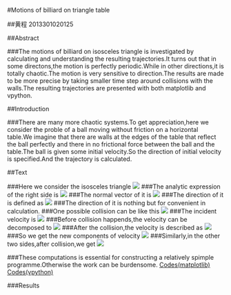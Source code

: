 #Motions of billiard on triangle table

##黄程     2013301020125

##Abstract

###The motions of billiard on isosceles triangle is investigated by calculating and understanding the resulting trajectories.It turns out that in some directons,the motion is perfectly periodic.While in other directions,it is totally chaotic.The motion is very sensitive to direction.The results are made to be more precise by taking smaller time step around collisions with the walls.The resulting trajectories are presented with both matplotlib and vpython.

##Introduction

###There are many more chaotic systems.To get appreciation,here we consider the proble of a ball moving without friction on a horizontal table.We imagine that there are walls at the edges of the table that reflect the ball perfectly and there in no frictional force between the ball and the table.The ball is given some initial velocity.So the direction of initial velocity is specified.And the trajectory is calculated.

##Text

###Here we consider the isosceles triangle
![](https://raw.githubusercontent.com/chenghuang2016/computationalphysics_N2013301020125/master/%E7%AC%AC%E5%8D%81%E6%AC%A1%E4%BD%9C%E4%B8%9A/triangle.png)
###The analytic expression of the right side is
![](https://raw.githubusercontent.com/chenghuang2016/computationalphysics_N2013301020125/master/%E7%AC%AC%E5%8D%81%E6%AC%A1%E4%BD%9C%E4%B8%9A/formula.png)
###The normal vector of it is
![](https://raw.githubusercontent.com/chenghuang2016/computationalphysics_N2013301020125/master/%E7%AC%AC%E5%8D%81%E6%AC%A1%E4%BD%9C%E4%B8%9A/perpendicular.png)
###The direction of it is defined as
![](https://raw.githubusercontent.com/chenghuang2016/computationalphysics_N2013301020125/master/%E7%AC%AC%E5%8D%81%E6%AC%A1%E4%BD%9C%E4%B8%9A/parallel.png)
###The direction of it is nothing but for convenient in calculation.
###One possible collision can be like this
![](https://raw.githubusercontent.com/chenghuang2016/computationalphysics_N2013301020125/master/%E7%AC%AC%E5%8D%81%E6%AC%A1%E4%BD%9C%E4%B8%9A/analysis.png)
###The incident velocity is
![](https://raw.githubusercontent.com/chenghuang2016/computationalphysics_N2013301020125/master/%E7%AC%AC%E5%8D%81%E6%AC%A1%E4%BD%9C%E4%B8%9A/velocity.png)
###Before collision happends,the velocity can be decomposed to
![](https://raw.githubusercontent.com/chenghuang2016/computationalphysics_N2013301020125/master/%E7%AC%AC%E5%8D%81%E6%AC%A1%E4%BD%9C%E4%B8%9A/velocities.png)
###After the collision,the velocity is described as
![](https://raw.githubusercontent.com/chenghuang2016/computationalphysics_N2013301020125/master/%E7%AC%AC%E5%8D%81%E6%AC%A1%E4%BD%9C%E4%B8%9A/newvelocity.png)
###So we get the new components of velocity
![](https://raw.githubusercontent.com/chenghuang2016/computationalphysics_N2013301020125/master/%E7%AC%AC%E5%8D%81%E6%AC%A1%E4%BD%9C%E4%B8%9A/rightside.png)
###Similarly,in the other two sides,after collision,we get
![](https://raw.githubusercontent.com/chenghuang2016/computationalphysics_N2013301020125/master/%E7%AC%AC%E5%8D%81%E6%AC%A1%E4%BD%9C%E4%B8%9A/otherside.png)

###These computations is essential for constructing a relatively spimple programme.Otherwise the work can be burdensome.
[Codes(matplotlib)](https://github.com/chenghuang2016/computationalphysics_N2013301020125/blob/master/%E7%AC%AC%E5%8D%81%E6%AC%A1%E4%BD%9C%E4%B8%9A/billiard.py)
[Codes(vpython)](https://github.com/chenghuang2016/computationalphysics_N2013301020125/blob/master/%E7%AC%AC%E5%8D%81%E6%AC%A1%E4%BD%9C%E4%B8%9A/billiard3d.py)

###Results
